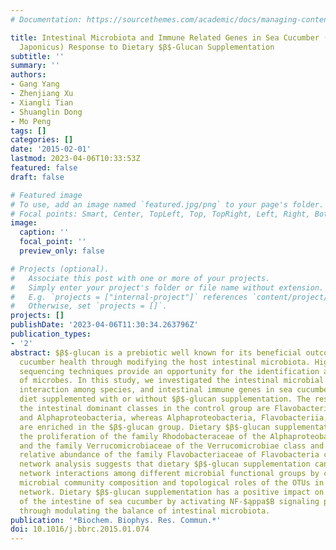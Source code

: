 ```yaml
---
# Documentation: https://sourcethemes.com/academic/docs/managing-content/

title: Intestinal Microbiota and Immune Related Genes in Sea Cucumber (Apostichopus
  Japonicus) Response to Dietary $β$-Glucan Supplementation
subtitle: ''
summary: ''
authors:
- Gang Yang
- Zhenjiang Xu
- Xiangli Tian
- Shuanglin Dong
- Mo Peng
tags: []
categories: []
date: '2015-02-01'
lastmod: 2023-04-06T10:33:53Z
featured: false
draft: false

# Featured image
# To use, add an image named `featured.jpg/png` to your page's folder.
# Focal points: Smart, Center, TopLeft, Top, TopRight, Left, Right, BottomLeft, Bottom, BottomRight.
image:
  caption: ''
  focal_point: ''
  preview_only: false

# Projects (optional).
#   Associate this post with one or more of your projects.
#   Simply enter your project's folder or file name without extension.
#   E.g. `projects = ["internal-project"]` references `content/project/deep-learning/index.md`.
#   Otherwise, set `projects = []`.
projects: []
publishDate: '2023-04-06T11:30:34.263796Z'
publication_types:
- '2'
abstract: $β$-glucan is a prebiotic well known for its beneficial outcomes on sea
  cucumber health through modifying the host intestinal microbiota. High-throughput
  sequencing techniques provide an opportunity for the identification and characterization
  of microbes. In this study, we investigated the intestinal microbial community composition,
  interaction among species, and intestinal immune genes in sea cucumber fed with
  diet supplemented with or without $β$-glucan supplementation. The results show that
  the intestinal dominant classes in the control group are Flavobacteriia, Gammaproteobacteria,
  and Alphaproteobacteria, whereas Alphaproteobacteria, Flavobacteriia, and Verrucomicrobiae
  are enriched in the $β$-glucan group. Dietary $β$-glucan supplementation promoted
  the proliferation of the family Rhodobacteraceae of the Alphaproteobacteria class
  and the family Verrucomicrobiaceae of the Verrucomicrobiae class and reduced the
  relative abundance of the family Flavobacteriaceae of Flavobacteria class. The ecological
  network analysis suggests that dietary $β$-glucan supplementation can alter the
  network interactions among different microbial functional groups by changing the
  microbial community composition and topological roles of the OTUs in the ecological
  network. Dietary $β$-glucan supplementation has a positive impact on immune responses
  of the intestine of sea cucumber by activating NF-$ąppa$B signaling pathway, probably
  through modulating the balance of intestinal microbiota.
publication: '*Biochem. Biophys. Res. Commun.*'
doi: 10.1016/j.bbrc.2015.01.074
---
```

